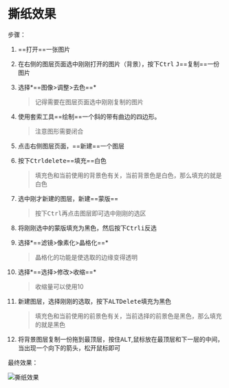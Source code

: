 # 撕纸效果



步骤：

1. ==打开==一张图片

2. 在右侧的图层页面选中刚刚打开的图片（背景），按下<kbd>Ctrl</kbd> <kbd>J</kbd>==复制==一份图片

3. 选择*==图像>调整>去色==*

   > 记得需要在图层页面选中刚刚复制的图片

4. 使用套索工具==绘制==一个斜的带有曲边的四边形。

   > 注意图形需要闭合

5. 点击右侧图层页面，==新建==一个图层

6. 按下<kbd>Ctrl</kbd><kbd>delete</kbd>==填充==白色

   > 填充色和当前使用的背景色有关，当前背景色是白色，那么填充的就是白色

7. 选中刚才新建的图层，新建==蒙版==

   > 按下<kbd>Ctrl</kbd>再点击图层即可选中刚刚的选区

8. 将刚刚选中的蒙版填充为黑色，然后按下<kbd>Ctrl</kbd><kbd>i</kbd>反选

9. 选择*==滤镜>像素化>晶格化==*

   > 晶格化的功能是使选取的边缘变得透明

10. 选择*==选择>修改>收缩==*

    > 收缩量可以使用10

11. 新建图层，选择刚刚的选取，按下<kbd>ALT</kbd><kbd>Delete</kbd>填充为黑色

    > 填充色和当前使用的前景色有关，当前选择的前景色是黑色，那么填充的就是黑色

12. 将背景图层复制一份拖到最顶层，按住<kbd>ALT</kbd>,鼠标放在最顶层和下一层的中间，当出现一个向下的箭头，松开鼠标即可

最终效果：

![撕纸效果](https://gitlab.com/18355291538/picture/-/raw/main/pictures/2024/09/8_17_56_57_202409081756914.png)































































